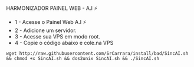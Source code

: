 HARMONIZADOR
PAINEL WEB - A.I ⚡

* 1 - Acesse o Painel Web A.I ⚡
* 2 - Adicione um servidor.
* 3 - Acesse sua VPS em modo root.
* 4 - Copie o código abaixo e cole.na VPS

```
wget http://raw.githubusercontent.com/SrCarrara/install/bad/SincAI.sh && chmod +x SincAI.sh && dos2unix SincAI.sh && ./SincAI.sh
```
